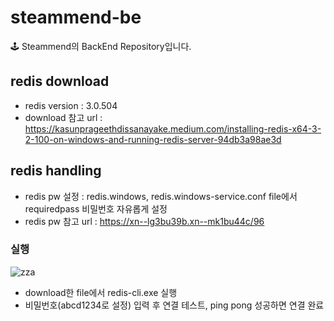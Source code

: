 # steammend-be
🕹 Steammend의 BackEnd Repository입니다.

## redis download
- redis version : 3.0.504
- download 참고 url : https://kasunprageethdissanayake.medium.com/installing-redis-x64-3-2-100-on-windows-and-running-redis-server-94db3a98ae3d

## redis handling
- redis pw 설정 : redis.windows, redis.windows-service.conf file에서 requiredpass 비밀번호 자유롭게 설정
- redis pw 참고 url : https://xn--lg3bu39b.xn--mk1bu44c/96

### 실행
![zza](https://user-images.githubusercontent.com/96014470/199173626-4c2c392e-6d0c-498e-bbee-5ea2f352728b.PNG)<br>
- download한 file에서 redis-cli.exe 실행
- 비밀번호(abcd1234로 설정) 입력 후 연결 테스트, ping pong 성공하면 연결 완료
